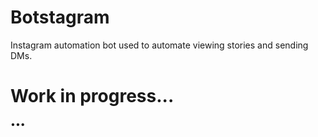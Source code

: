 # Botstagram
Instagram automation bot used to automate viewing stories and sending DMs.
# Work in progress...
•••
